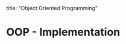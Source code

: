 <frontmatter>
title: "Object Oriented Programming"
</frontmatter>

<link rel="stylesheet" href="{{baseUrl}}/css/textbook.css">

<div class="website-content">

# OOP - Implementation

<div id="main">

<include src="classes/embed.md" />
<include src="classLevelMembers/embed.md" />
<include src="associations/embed.md" />
<include src="dependencies/embed.md" />
<include src="composition/embed.md" />
<include src="aggregation/embed.md" />
<include src="associationClasses/embed.md" />
<include src="inheritance/embed.md" />
<include src="overriding/embed.md" />
<include src="overloading/embed.md" />
<include src="interfaces/embed.md" />
<include src="abstractClasses/embed.md" />
<include src="polymorphism/embed.md" />

</div>

</div>
